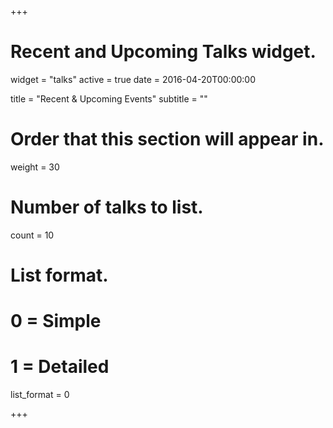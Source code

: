+++
# Recent and Upcoming Talks widget.
widget = "talks"
active = true
date = 2016-04-20T00:00:00

title = "Recent & Upcoming Events"
subtitle = ""

# Order that this section will appear in.
weight = 30

# Number of talks to list.
count = 10

# List format.
#   0 = Simple
#   1 = Detailed
list_format = 0

+++

